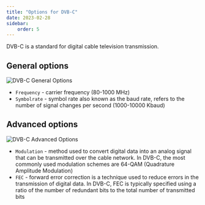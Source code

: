 ```yaml
---
title: "Options for DVB-C"
date: 2023-02-28
sidebar:
    order: 5
---
```


DVB-C is a standard for digital cable television transmission.

## General options

![DVB-C General Options](https://cdn.cesbo.com/help/astra/receiving/dvb/c/general.png)

- `Frequency` - carrier frequency (80-1000 MHz)
- `Symbolrate` - symbol rate also known as the baud rate, refers to the number of signal changes per second (1000-10000 Kbaud)

## Advanced options

![DVB-C Advanced Options](https://cdn.cesbo.com/help/astra/receiving/dvb/c/advanced.png)

- `Modulation` - method used to convert digital data into an analog signal that can be transmitted over the cable network. In DVB-C, the most commonly used modulation schemes are 64-QAM (Quadrature Amplitude Modulation)
- `FEC` - forward error correction is a technique used to reduce errors in the transmission of digital data. In DVB-C, FEC is typically specified using a ratio of the number of redundant bits to the total number of transmitted bits
